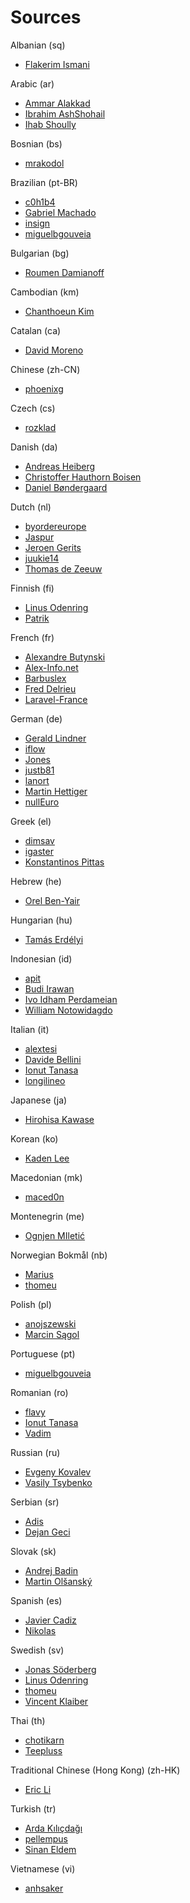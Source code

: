 # Sources

Albanian (sq)

* [Flakerim Ismani](https://github.com/Flakerimi)

Arabic (ar)

* [Ammar Alakkad](https://github.com/AAlakkad)
* [Ibrahim AshShohail](https://github.com/laheab)
* [Ihab Shoully](https://github.com/shoully)

Bosnian (bs)

* [mrakodol](https://github.com/mrakodol)

Brazilian (pt-BR)

* [c0h1b4](https://github.com/c0h1b4)
* [Gabriel Machado](https://github.com/gmsantosxl)
* [insign](https://github.com/insign)
* [miguelbgouveia](https://github.com/miguelbgouveia)

Bulgarian (bg)

* [Roumen Damianoff](https://github.com/RoumenDamianoff)

Cambodian (km)

* [Chanthoeun Kim](https://github.com/Chanthoeun)

Catalan (ca)

* [David Moreno](https://github.com/davidmb91)

Chinese (zh-CN)

* [phoenixg](https://github.com/phoenixg)

Czech (cs)

* [rozklad](https://github.com/rozklad)

Danish (da)

* [Andreas Heiberg](https://github.com/AndreasHeiberg)
* [Christoffer Hauthorn Boisen](https://github.com/hauthorn)
* [Daniel Bøndergaard](https://github.com/danielboendergaard)

Dutch (nl)

* [byordereurope](https://github.com/byordereurope)
* [Jaspur](https://github.com/jaspur)
* [Jeroen Gerits](https://github.com/jeroengerits)
* [juukie14](https://github.com/juukie14)
* [Thomas de Zeeuw](https://github.com/Thomasdezeeuw)

Finnish (fi)

* [Linus Odenring](https://github.com/linusodenring)
* [Patrik](https://github.com/gkunno)

French (fr)

* [Alexandre Butynski](https://github.com/alexandre-butynski)
* [Alex-Info.net](https://github.com/AlexInfoNet)
* [Barbuslex](https://github.com/barbuslex)
* [Fred Delrieu](https://github.com/caouecs)
* [Laravel-France](https://github.com/laravel-france)

German (de)

* [Gerald Lindner](https://github.com/vauteer)
* [iflow](https://github.com/iflow)
* [Jones](https://github.com/JN-Jones)
* [justb81](https://github.com/justb81)
* [lanort](https://github.com/lanort)
* [Martin Hettiger](https://github.com/hettiger)
* [nullEuro](https://github.com/nullEuro)

Greek (el)

* [dimsav](https://github.com/dimsav)
* [igaster](https://github.com/igaster)
* [Konstantinos Pittas](https://github.com/kostaspt)

Hebrew (he)

* [Orel Ben-Yair](https://github.com/LighTo273)

Hungarian (hu)

* [Tamás Erdélyi](https://github.com/terdelyi)

Indonesian (id)

* [apit](https://github.com/apit)
* [Budi Irawan](https://github.com/deerawan)
* [Ivo Idham Perdameian](https://github.com/idhamperdameian)
* [William Notowidagdo](https://github.com/williamn)

Italian (it)

* [alextesi](https://github.com/alextesi)
* [Davide Bellini](https://github.com/billmn)
* [Ionut Tanasa](https://github.com/ionut-tanasa)
* [longilineo](https://github.com/longilineo)

Japanese (ja)

* [Hirohisa Kawase](https://github.com/HiroKws)

Korean (ko)

* [Kaden Lee](https://github.com/thisiskaden)

Macedonian (mk)

* [maced0n](https://github.com/maced0n)

Montenegrin (me)

* [Ognjen MIletić](https://github.com/ognjenm)

Norwegian Bokmål (nb)

* [Marius](https://github.com/mariuso)
* [thomeu](https://github.com/thomeu)

Polish (pl)

* [anojszewski](https://github.com/anojszewski)
* [Marcin Sągol](https://github.com/soee)

Portuguese (pt)

* [miguelbgouveia](https://github.com/miguelbgouveia)

Romanian (ro)

* [flavy](https://github.com/flavy)
* [Ionut Tanasa](https://github.com/ionut-tanasa)
* [Vadim](https://github.com/cojocaru)

Russian (ru)

* [Evgeny Kovalev](https://github.com/EvgenyKovalev)
* [Vasily Tsybenko](https://github.com/VasayXTX)

Serbian (sr)

* [Adis](https://github.com/adis-me)
* [Dejan Geci](https://github.com/dejangeci)

Slovak (sk)

* [Andrej Badin](https://github.com/Andreyco)
* [Martin Olšanský](https://github.com/MartinOlsansky)

Spanish (es)

* [Javier Cadiz](https://github.com/cadizjavier)
* [Nikolas](https://github.com/nikoskip)

Swedish (sv)

* [Jonas Söderberg](https://github.com/imevul)
* [Linus Odenring](https://github.com/linusodenring)
* [thomeu](https://github.com/thomeu)
* [Vincent Klaiber](https://github.com/vincentklaiber)

Thai (th)

* [chotikarn](https://github.com/chotikarn)
* [Teepluss](https://github.com/teepluss)

Traditional Chinese (Hong Kong) (zh-HK)

* [Eric Li](https://github.com/efilm)

Turkish (tr)

* [Arda Kılıçdağı](https://github.com/Ardakilic)
* [pellempus](https://github.com/pellempus)
* [Sinan Eldem](https://github.com/sineld)

Vietnamese (vi)

* [anhsaker](https://github.com/anhsaker)
